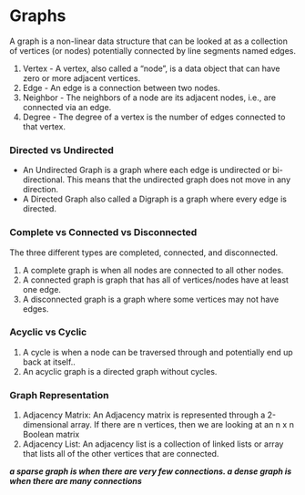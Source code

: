 # Graphs
A graph is a non-linear data structure that can be looked at as a collection of vertices (or nodes) potentially connected by line segments named edges.


1. Vertex - A vertex, also called a “node”, is a data object that can have zero or more adjacent vertices.
1. Edge - An edge is a connection between two nodes.
1. Neighbor - The neighbors of a node are its adjacent nodes, i.e., are connected via an edge.
1. Degree - The degree of a vertex is the number of edges connected to that vertex.

### Directed vs Undirected
* An Undirected Graph is a graph where each edge is undirected or bi-directional. This means that the undirected graph does not move in any direction.
* A Directed Graph also called a Digraph is a graph where every edge is directed.

### Complete vs Connected vs Disconnected
The three different types are completed, connected, and disconnected.

1. A complete graph is when all nodes are connected to all other nodes.
1. A connected graph is graph that has all of vertices/nodes have at least one edge.
1. A disconnected graph is a graph where some vertices may not have edges.


### Acyclic vs Cyclic
1. A cycle is when a node can be traversed through and potentially end up back at itself..
1. An acyclic graph is a directed graph without cycles.

### Graph Representation
1. Adjacency Matrix: An Adjacency matrix is represented through a 2-dimensional array. If there are n vertices, then we are looking at an n x n Boolean matrix
1. Adjacency List: An adjacency list is a collection of linked lists or array that lists all of the other vertices that are connected.

***a sparse graph is when there are very few connections. a dense graph is when there are many connections***